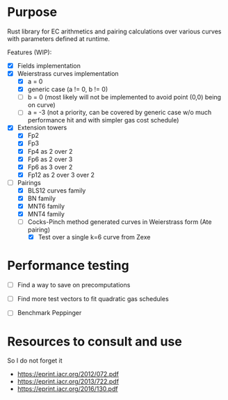 # Purpose

Rust library for EC arithmetics and pairing calculations over various curves with parameters defined at runtime.

Features (WIP):
- [x] Fields implementation
- [x] Weierstrass curves implementation
  - [x] a = 0
  - [x] generic case (a != 0, b != 0)
  - [ ] b = 0 (most likely will not be implemented to avoid point (0,0) being on curve)
  - [ ] a = -3 (not a priority, can be covered by generic case w/o much performance hit and with simpler gas cost schedule)
- [x] Extension towers
  - [x] Fp2
  - [x] Fp3
  - [x] Fp4 as 2 over 2
  - [x] Fp6 as 2 over 3
  - [x] Fp6 as 3 over 2
  - [x] Fp12 as 2 over 3 over 2
- [ ] Pairings
  - [x] BLS12 curves family
  - [x] BN family
  - [x] MNT6 family
  - [x] MNT4 family
  - [ ] Cocks-Pinch method generated curves in Weierstrass form (Ate pairing)
    - [x] Test over a single k=6 curve from Zexe 
 
# Performance testing

- [ ] Find a way to save on precomputations
- [ ] Find more test vectors to fit quadratic gas schedules
- [ ] Benchmark Peppinger


# Resources to consult and use 

So I do not forget it

- https://eprint.iacr.org/2012/072.pdf
- https://eprint.iacr.org/2013/722.pdf
- https://eprint.iacr.org/2016/130.pdf